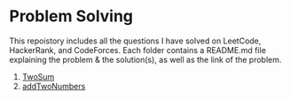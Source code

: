 # Problem Solving

This repoistory includes all the questions I have solved on LeetCode, HackerRank, and CodeForces. Each folder contains a README.md file explaining the problem & the solution(s), as well as the link of the problem.

1. [TwoSum](https://github.com/OJScofield/ProblemSolving/tree/main/twoSum)
2. [addTwoNumbers](https://github.com/OJScofield/ProblemSolving/tree/main/addTwoNumbers)
